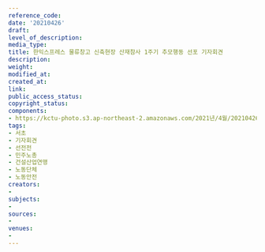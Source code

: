 ```yaml
---
reference_code: 
date: '20210426'
draft: 
level_of_description: 
media_type: 
title: 한익스프레스 물류창고 신축현장 산재참사 1주기 추모행동 선포 기자회견
description: 
weight: 
modified_at: 
created_at: 
link: 
public_access_status: 
copyright_status: 
components:
- https://kctu-photo.s3.ap-northeast-2.amazonaws.com/2021년/4월/20210426-한익스프레스+물류창고+신축현장+산재참사+1주기+추모행동+선포+기자회견_서초_기자회견_선전전_민주노총_건설산업연맹_노동단체_노동안전/_5D48379.jpg
tags:
- 서초
- 기자회견
- 선전전
- 민주노총
- 건설산업연맹
- 노동단체
- 노동안전
creators:
- 
subjects:
- 
sources:
- 
venues:
- 
---
```

